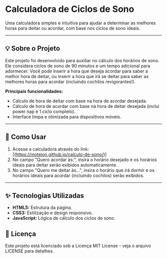 # Calculadora de Ciclos de Sono

Uma calculadora simples e intuitiva para ajudar a determinar as melhores horas para deitar ou acordar, com base nos ciclos de sono ideais.

---

## 💡 Sobre o Projeto

Este projeto foi desenvolvido para auxiliar no cálculo dos horários de sono. Ele considera ciclos de sono de 90 minutos e um tempo adicional para adormecer. Você pode inserir a hora que deseja acordar para saber a melhor hora de deitar, ou inserir a hora que irá se deitar para saber as melhores horas para acordar (incluindo cochilos revigorantes!).

**Principais funcionalidades:**
* Cálculo de hora de deitar com base na hora de acordar desejada.
* Cálculo de hora de acordar com base na hora de deitar desejada (inclui power nap e 1 ciclo completo).
* Interface limpa e otimizada para dispositivos móveis.

---

## 🚀 Como Usar

1.  Acesse a calculadora através do link: [(https://motejon.github.io/calculo-de-sono/)]
2.  No campo "Quero acordar às:", insira o horário desejado e os horários ideais para deitar serão exibidos automaticamente.
3.  No campo "Quero me deitar às...", insira o horário que irá dormir e os horários ideais para acordar (incluindo cochilos) serão exibidos.

---

## ✨ Tecnologias Utilizadas

* **HTML5:** Estrutura da página.
* **CSS3:** Estilização e design responsivo.
* **JavaScript:** Lógica de cálculo dos ciclos de sono.

## 📄 Licença

Este projeto está licenciado sob a Licença MIT License - veja o arquivo LICENSE para detalhes.
